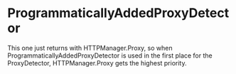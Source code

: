 # ProgrammaticallyAddedProxyDetector

This one just returns with HTTPManager.Proxy, so when ProgrammaticallyAddedProxyDetector is used in the first place for the ProxyDetector, HTTPManager.Proxy gets the highest priority. 

